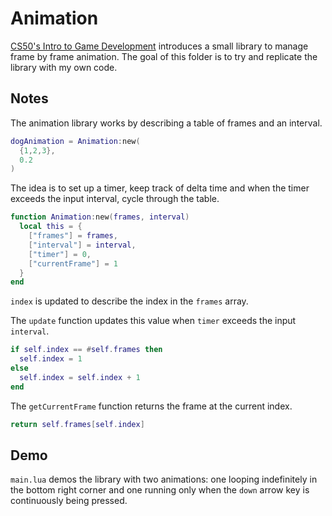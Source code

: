 # Animation

[CS50's Intro to Game Development](https://www.youtube.com/playlist?list=PLWKjhJtqVAbluXJKKbCIb4xd7fcRkpzoz) introduces a small library to manage frame by frame animation. The goal of this folder is to try and replicate the library with my own code.

## Notes

The animation library works by describing a table of frames and an interval.

```lua
dogAnimation = Animation:new(
  {1,2,3},
  0.2
)
```

The idea is to set up a timer, keep track of delta time and when the timer exceeds the input interval, cycle through the table.

```lua
function Animation:new(frames, interval)
  local this = {
    ["frames"] = frames,
    ["interval"] = interval,
    ["timer"] = 0,
    ["currentFrame"] = 1
  }
end
```

`index` is updated to describe the index in the `frames` array.

The `update` function updates this value when `timer` exceeds the input `interval`.

```lua
if self.index == #self.frames then
  self.index = 1
else
  self.index = self.index + 1
end
```

The `getCurrentFrame` function returns the frame at the current index.

```lua
return self.frames[self.index]
```

## Demo

`main.lua` demos the library with two animations: one looping indefinitely in the bottom right corner and one running only when the `down` arrow key is continuously being pressed.

